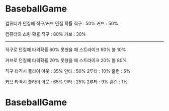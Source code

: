 # BaseballGame


컴퓨터가 던질때 직구/커브 던질 확률
 직구 : 50%
 커브 : 50%

컴퓨터의 스윙 확률
 직구 : 80%
 커브 : 30%

---

직구로 던질때
 타격확률 60%
 못쳤을 때
  스트라이크 90%
  볼 10%

커브로 던질때
 타격확률 20%
 못쳤을 때
  스트라이크 20%
  볼 80%

직구 타격시
 플라이 아웃 : 35%
 안타 : 50%
 2루타 : 10%
 홈런 : 5%

커브 타격시
 플라이 아웃 : 65%
 안타 : 25%
 2루타 : 9%
 홈런 : 1%

# BaseballGame